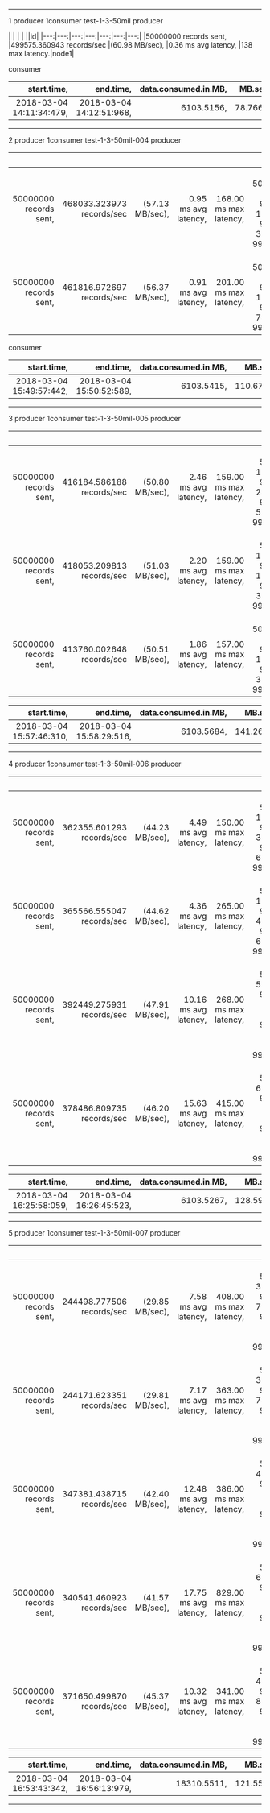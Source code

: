 
---

1 producer 1consumer  test-1-3-50mil
producer

| | | |  ||id|
|---:|---:|---:|---:|---:|---:|---:|
|50000000 records sent, |499575.360943 records/sec |(60.98 MB/sec), |0.36 ms avg latency, |138 max latency.|node1|

consumer

|start.time, |end.time, |data.consumed.in.MB, |MB.sec, |data.consumed.in.nMsg, |nMsg.sec, |rebalance.time.ms, |fetch.time.ms, |fetch.MB.sec, |fetch.nMsg.sec|id|
|---:|---:|---:|---:|---:|---:|---:|---:|---:|---:|---:|
|2018-03-04 14:11:34:479, |2018-03-04 14:12:51:968, |6103.5156, |78.7662, |50000000, |645252.8746, |68, |77421, |78.8354, |645819.6097|node2|
---


2 producer 1consumer  test-1-3-50mil-004
producer

| | | | | ||id|
|---:|---:|---:|---:|---:|---:|---:|
|50000000 records sent, |468033.323973 records/sec |(57.13 MB/sec), |0.95 ms avg latency, |168.00 ms max latency, |0 ms 50th, 5 ms 95th, 10 ms 99th, 33 ms 99.9th.|node1|
|50000000 records sent, |461816.972697 records/sec |(56.37 MB/sec), |0.91 ms avg latency, |201.00 ms max latency, |0 ms 50th, 4 ms 95th, 10 ms 99th, 74 ms 99.9th.|node3|
consumer

|start.time, |end.time, |data.consumed.in.MB, |MB.sec, |data.consumed.in.nMsg, |nMsg.sec, |rebalance.time.ms, |fetch.time.ms, |fetch.MB.sec, |fetch.nMsg.sec|id|
|---:|---:|---:|---:|---:|---:|---:|---:|---:|---:|---:|
|2018-03-04 15:49:57:442, |2018-03-04 15:50:52:589, |6103.5415, |110.6777, |50000212, |906671.4780, |64, |55083, |110.8063, |907724.9242|node2|
---

3 producer 1consumer  test-1-3-50mil-005
producer

| | | | | ||id |
|---:|---:|---:|---:|---:|---:|---:|
|50000000 records sent, |416184.586188 records/sec |(50.80 MB/sec), |2.46 ms avg latency, |159.00 ms max latency, |1 ms 50th, 11 ms 95th, 24 ms 99th, 52 ms 99.9th.|node1|
|50000000 records sent, |418053.209813 records/sec |(51.03 MB/sec), |2.20 ms avg latency, |159.00 ms max latency, |1 ms 50th, 10 ms 95th, 19 ms 99th, 39 ms 99.9th.|node3|
|50000000 records sent, |413760.002648 records/sec |(50.51 MB/sec), |1.86 ms avg latency, |157.00 ms max latency, |0 ms 50th, 9 ms 95th, 16 ms 99th, 34 ms 99.9th.|node2|

|start.time, |end.time, |data.consumed.in.MB, |MB.sec, |data.consumed.in.nMsg, |nMsg.sec, |rebalance.time.ms, |fetch.time.ms, |fetch.MB.sec, |fetch.nMsg.sec|id|
|---:|---:|---:|---:|---:|---:|---:|---:|---:|---:|---:|
|2018-03-04 15:57:46:310, |2018-03-04 15:58:29:516, |6103.5684, |141.2667, |50000432, |1157256.6773, |55, |43151, |141.4467, |1158731.7096|node2|
---


4 producer 1consumer  test-1-3-50mil-006
producer

| | | | | ||id |
|---:|---:|---:|---:|---:|---:|---:|
|50000000 records sent, |362355.601293 records/sec |(44.23 MB/sec), |4.49 ms avg latency, |150.00 ms max latency, |2 ms 50th, 18 ms 95th, 36 ms 99th, 61 ms 99.9th.|node1|
|50000000 records sent, |365566.555047 records/sec |(44.62 MB/sec), |4.36 ms avg latency, |265.00 ms max latency, |1 ms 50th, 17 ms 95th, 48 ms 99th, 67 ms 99.9th.|node1|
|50000000 records sent, |392449.275931 records/sec |(47.91 MB/sec), |10.16 ms avg latency, |268.00 ms max latency, |2 ms 50th, 50 ms 95th, 151 ms 99th, 244 ms 99.9th.|node3|
|50000000 records sent, |378486.809735 records/sec |(46.20 MB/sec), |15.63 ms avg latency, |415.00 ms max latency, |3 ms 50th, 62 ms 95th, 317 ms 99th, 384 ms 99.9th.|node2|

|start.time, |end.time, |data.consumed.in.MB, |MB.sec, |data.consumed.in.nMsg, |nMsg.sec, |rebalance.time.ms, |fetch.time.ms, |fetch.MB.sec, |fetch.nMsg.sec|id|
|---:|---:|---:|---:|---:|---:|---:|---:|---:|---:|---:|
|2018-03-04 16:25:58:059, |2018-03-04 16:26:45:523,| 6103.5267, |128.5928, |50000091, |1053431.8852, |89, |47375, |128.8343, |1055410.8918|node2|
---


5 producer 1consumer  test-1-3-50mil-007
producer

| | | | | ||id |
|---:|---:|---:|---:|---:|---:|---:|
|50000000 records sent, |244498.777506 records/sec |(29.85 MB/sec), |7.58 ms avg latency, |408.00 ms max latency, |2 ms 50th, 32 ms 95th, 78 ms 99th, 307 ms 99.9th.|node1|
|50000000 records sent, |244171.623351 records/sec |(29.81 MB/sec), |7.17 ms avg latency, |363.00 ms max latency, |1 ms 50th, 32 ms 95th, 74 ms 99th, 223 ms 99.9th.|node1|
|50000000 records sent, |347381.438715 records/sec |(42.40 MB/sec), |12.48 ms avg latency, |386.00 ms max latency, |6 ms 50th, 46 ms 95th, 103 ms 99th, 269 ms 99.9th.|node3|
|50000000 records sent, |340541.460923 records/sec |(41.57 MB/sec), |17.75 ms avg latency, |829.00 ms max latency, |6 ms 50th, 62 ms 95th, 154 ms 99th, 686 ms 99.9th.|node3|
|50000000 records sent, |371650.499870 records/sec |(45.37 MB/sec), |10.32 ms avg latency, |341.00 ms max latency, |4 ms 50th, 41 ms 95th, 89 ms 99th, 208 ms 99.9th.|node2|


|start.time, |end.time, |data.consumed.in.MB, |MB.sec, |data.consumed.in.nMsg, |nMsg.sec, |rebalance.time.ms, |fetch.time.ms, |fetch.MB.sec, |fetch.nMsg.sec|id|
|---:|---:|---:|---:|---:|---:|---:|---:|---:|---:|---:|
|2018-03-04 16:53:43:342, |2018-03-04 16:56:13:979,| 18310.5511, |121.5541, |150000035, |995771.5236, |677, |149960, |122.1029, |1000266.9712|node2|
---
